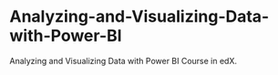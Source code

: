 # Analyzing-and-Visualizing-Data-with-Power-BI
Analyzing and Visualizing Data with Power BI Course in edX.
